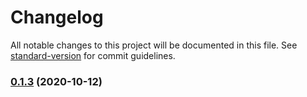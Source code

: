 # Changelog

All notable changes to this project will be documented in this file. See [standard-version](https://github.com/conventional-changelog/standard-version) for commit guidelines.

### [0.1.3](https://github.com/matheusalbino/website/compare/v0.1.2...v0.1.3) (2020-10-12)
